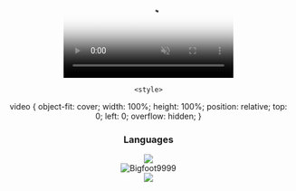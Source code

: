 <html>
<div align="center">
	<div class="container">
	<video playsinline autoplay muted loop poster="bkgrnd.png" id="bgvid">
  <source src="https://bigfootsgs.github.io/images/video.mp4" type="video/mp4">
</video>

	<style>
video {
  object-fit: cover;
  width: 100%;
  height: 100%;
  position: relative;
  top: 0;
  left: 0;
  overflow: hidden;
}
	  </style>
  <h3>Languages</h3>
  <img src="https://skillicons.dev/icons?i=js,html,css,python,bash,java&perline=6"><br>
<img src="https://komarev.com/ghpvc/?username=Bigfoot9999&label=Profile Visitors&color=001eff&style=flat" alt="Bigfoot9999" /> <br>
  <a href="https://discord.gg/JYQ4n8DBKM"><img src="https://skillicons.dev/icons?i=discord"></a>
</div>

</html>
